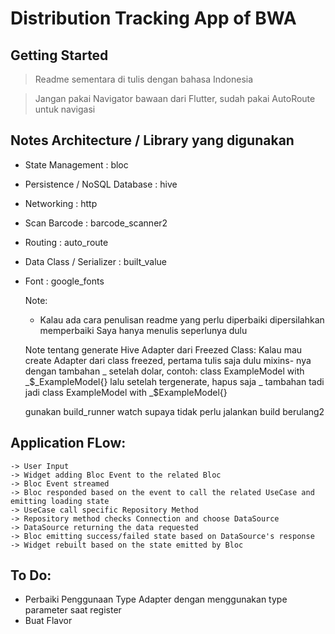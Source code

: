 # Distribution Tracking App of BWA

## Getting Started

> Readme sementara di tulis dengan bahasa Indonesia

> Jangan pakai Navigator bawaan dari Flutter, sudah pakai AutoRoute untuk navigasi
## Notes Architecture / Library yang digunakan

- State Management : bloc
- Persistence / NoSQL Database : hive
- Networking : http
- Scan Barcode : barcode_scanner2
- Routing : auto_route
- Data Class / Serializer : built_value
- Font : google_fonts


    Note: 
    - Kalau ada cara penulisan readme yang perlu diperbaiki dipersilahkan memperbaiki
    Saya hanya menulis seperlunya dulu

    Note tentang generate Hive Adapter dari Freezed Class:
    Kalau mau create Adapter dari class freezed, pertama tulis saja dulu mixins-
    nya dengan tambahan _ setelah dolar, contoh:
    class ExampleModel with _$_ExampleModel{}
    lalu setelah tergenerate, hapus saja _ tambahan tadi jadi
    class ExampleModel with _$ExampleModel{}

    gunakan build_runner watch supaya tidak perlu jalankan build berulang2
    

## Application FLow:
    -> User Input 
    -> Widget adding Bloc Event to the related Bloc
    -> Bloc Event streamed
    -> Bloc responded based on the event to call the related UseCase and emitting loading state
    -> UseCase call specific Repository Method 
    -> Repository method checks Connection and choose DataSource
    -> DataSource returning the data requested
    -> Bloc emitting success/failed state based on DataSource's response
    -> Widget rebuilt based on the state emitted by Bloc

## To Do:

- Perbaiki Penggunaan Type Adapter dengan menggunakan type parameter saat register
- Buat Flavor
